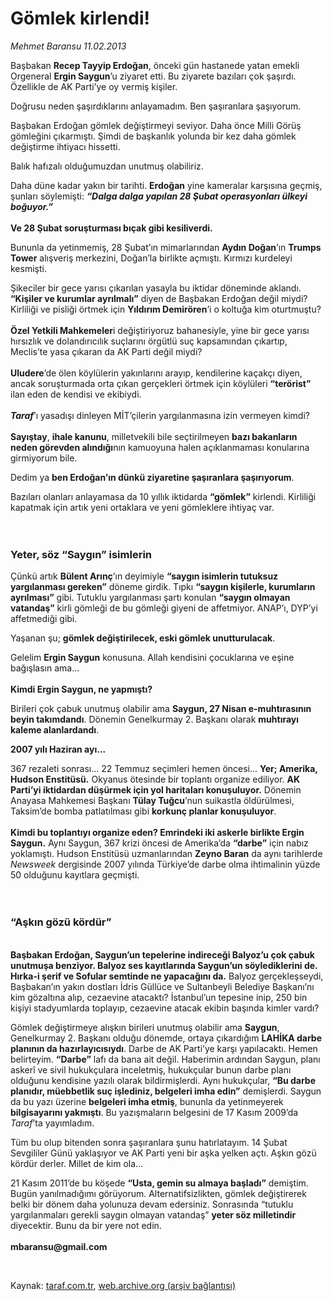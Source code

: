 # Gömlek kirlendi!

*Mehmet Baransu 11.02.2013*

<div class="yazi"><p>Başbakan <b>Recep Tayyip Erdoğan</b>, önceki gün hastanede yatan emekli Orgeneral <b>Ergin Saygun</b>’u ziyaret etti. Bu ziyarete bazıları çok şaşırdı. Özellikle de AK Parti’ye oy vermiş kişiler. </p>
<p>Doğrusu neden şaşırdıklarını anlayamadım. Ben şaşıranlara şaşıyorum.</p>
<p>Başbakan Erdoğan gömlek değiştirmeyi seviyor. Daha önce Milli Görüş gömleğini çıkarmıştı. Şimdi de başkanlık yolunda bir kez daha gömlek değiştirme ihtiyacı hissetti. </p>
<p>Balık hafızalı olduğumuzdan unutmuş olabiliriz. </p>
<p>Daha düne kadar yakın bir tarihti. <b>Erdoğan</b> yine kameralar karşısına geçmiş, şunları söylemişti: <b><i>“Dalga dalga yapılan 28 Şubat operasyonları ülkeyi boğuyor.”<br/><br/></i></b><b>Ve 28 Şubat soruşturması bıçak gibi kesiliverdi. </b></p>
<p>Bununla da yetinmemiş, 28 Şubat’ın mimarlarından <b>Aydın Doğan</b>’ın <b>Trumps Tower</b> alışveriş merkezini, Doğan’la birlikte açmıştı. Kırmızı kurdeleyi kesmişti. </p>
<p>Şikeciler bir gece yarısı çıkarılan yasayla bu iktidar döneminde aklandı. <b>“Kişiler ve kurumlar ayrılmalı”</b> diyen de Başbakan Erdoğan değil miydi? Kirliliği ve pisliği örtmek için <b>Yıldırım Demirören</b>’i o koltuğa kim oturtmuştu?<br/><br/><b>Özel Yetkili Mahkemeler</b>i değiştiriyoruz bahanesiyle, yine bir gece yarısı hırsızlık ve dolandırıcılık suçlarını örgütlü suç kapsamından çıkartıp, Meclis’te yasa çıkaran da AK Parti değil miydi?<br/><br/><b>Uludere</b>’de ölen köylülerin yakınlarını arayıp, kendilerine kaçakçı diyen, ancak soruşturmada orta çıkan gerçekleri örtmek için köylüleri <b>“terörist”</b> ilan eden de kendisi ve ekibiydi.<br/><br/><b><i>Taraf</i></b>’ı yasadışı dinleyen MİT’çilerin yargılanmasına izin vermeyen kimdi?<br/><br/><b>Sayıştay</b>, <b>ihale kanunu</b>, milletvekili bile seçtirilmeyen <b>bazı bakanların neden görevden alındığı</b>nın kamuoyuna halen açıklanmaması konularına girmiyorum bile.</p>
<p>Dedim ya <b>ben Erdoğan’ın dünkü ziyaretine şaşıranlara şaşırıyorum</b>.</p>
<p>Bazıları olanları anlayamasa da 10 yıllık iktidarda <b>“gömlek”</b> kirlendi. Kirliliği kapatmak için artık yeni ortaklara ve yeni gömleklere ihtiyaç var.<br/><br/><br/></p>
<h3>Yeter, söz “Saygın” isimlerin</h3>
<p>Çünkü artık <b>Bülent Arınç</b>’ın deyimiyle <b>“saygın isimlerin tutuksuz yargılanması gereken”</b> döneme girdik. Tıpkı <b>“saygın kişilerle, kurumların ayrılması”</b> gibi. Tutuklu yargılanması şartı konulan <b>“saygın olmayan vatandaş”</b> kirli gömleği de bu gömleği giyeni de affetmiyor. ANAP’ı, DYP’yi affetmediği gibi.</p>
<p>Yaşanan şu; <b>gömlek değiştirilecek, eski gömlek unutturulacak</b>. </p>
<p>Gelelim <b>Ergin Saygun</b> konusuna. Allah kendisini çocuklarına ve eşine bağışlasın ama...<br/><br/><b>Kimdi Ergin Saygun, ne yapmıştı?</b></p>
<p>Birileri çok çabuk unutmuş olabilir ama <b>Saygun, 27 Nisan e-muhtırasının beyin takımdandı</b>. Dönemin Genelkurmay 2. Başkanı olarak <b>muhtırayı kaleme alanlardandı</b>. </p><b>
<p>2007 yılı Haziran ayı...</p></b> 367 rezaleti sonrası... 22 Temmuz seçimleri hemen öncesi... <b>Yer; Amerika, Hudson Enstitüsü.</b> Okyanus ötesinde bir toplantı organize ediliyor. <b>AK Parti’yi iktidardan düşürmek için yol haritaları konuşuluyor.</b> Dönemin Anayasa Mahkemesi Başkanı <b>Tülay Tuğcu</b>’nun suikastla öldürülmesi, Taksim’de bomba patlatılması gibi <b>korkunç planlar konuşuluyor</b>.<br/><br/><b>Kimdi bu toplantıyı organize eden? Emrindeki iki askerle birlikte Ergin Saygun.</b> Aynı Saygun, 367 krizi öncesi de Amerika’da <b>“darbe”</b> için nabız yoklamıştı. Hudson Enstitüsü uzmanlarından <b>Zeyno Baran</b> da aynı tarihlerde <i>Newsweek</i> dergisinde 2007 yılında Türkiye’de darbe olma ihtimalinin yüzde 50 olduğunu kayıtlara geçmişti.<br/><br/><br/>
<h3>“Aşkın gözü kördür”</h3>
<p><b><br/>Başbakan Erdoğan, Saygun’un tepelerine indireceği Balyoz’u çok çabuk unutmuşa benziyor. Balyoz ses kayıtlarında Saygun’un söylediklerini de. Hırka-i şerif ve Sofular semtinde ne yapacağını da.</b> Balyoz gerçekleşseydi, Başbakan’ın yakın dostları İdris Güllüce ve Sultanbeyli Belediye Başkanı’nı kim gözaltına alıp, cezaevine atacaktı? İstanbul’un tepesine inip, 250 bin kişiyi stadyumlarda toplayıp, cezaevine atacak ekibin başında kimler vardı?</p>
<p>Gömlek değiştirmeye alışkın birileri unutmuş olabilir ama <b>Saygun</b>, Genelkurmay 2. Başkanı olduğu dönemde, ortaya çıkardığım <b>LAHİKA darbe planının da hazırlayıcısıydı</b>. Darbe de AK Parti’ye karşı yapılacaktı. Hemen belirteyim. <b>“Darbe”</b> lafı da bana ait değil. Haberimin ardından Saygun, planı askerî ve sivil hukukçulara inceletmiş, hukukçular bunun darbe planı olduğunu kendisine yazılı olarak bildirmişlerdi. Aynı hukukçular, <b>“Bu darbe planıdır, müebbetlik suç işlediniz, belgeleri imha edin”</b> demişlerdi. Saygun da bu yazı üzerine <b>belgeleri imha etmiş</b>, bununla da yetinmeyerek <b>bilgisayarını yakmıştı</b>. Bu yazışmaların belgesini de 17 Kasım 2009’da <i>Taraf</i>’ta yayımladım. </p>
<p>Tüm bu olup bitenden sonra şaşıranlara şunu hatırlatayım. 14 Şubat Sevgililer Günü yaklaşıyor ve AK Parti yeni bir aşka yelken açtı. Aşkın gözü kördür derler. Millet de kim ola... </p>
<p>21 Kasım 2011’de bu köşede <b>“Usta, gemin su almaya başladı”</b> demiştim. Bugün yanılmadığımı görüyorum. Alternatifsizlikten, gömlek değiştirerek belki bir dönem daha yolunuza devam edersiniz. Sonrasında “tutuklu yargılanmaları gerekli saygın olmayan vatandaş” <b>yeter söz milletindir</b> diyecektir. Bunu da bir yere not edin.<br/><br/><b>mbaransu@gmail.com</b></p>
<p> </p>
</div>

Kaynak: [taraf.com.tr](http://www.taraf.com.tr/mehmet-baransu/makale-gomlek-kirlendi.htm), [web.archive.org (arşiv bağlantısı)](http://web.archive.org/web/20130909132254/http://www.taraf.com.tr/mehmet-baransu/makale-gomlek-kirlendi.htm)
